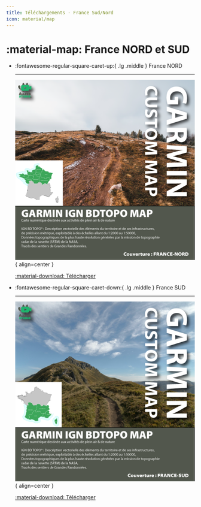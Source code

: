 ```yaml
---
title: Téléchargements - France Sud/Nord
icon: material/map
---
```


# :material-map: France NORD et SUD

<div class="grid cards" markdown>

-   :fontawesome-regular-square-caret-up:{ .lg .middle } France NORD

    ---

    ![GARMIN IGN BDTOPO FRANCE Nord](../../assets/images/downloads/france/GARMIN_IGN_BDTOPO_FRANCE_NORD.png){ align=center }

    [:material-download: Télécharger](https://nextcloud.allfabox.fr/s/nM7DxokCRqjPMdZ)

-   :fontawesome-regular-square-caret-down:{ .lg .middle } France SUD

    ---

    ![GARMIN IGN BDTOPO FRANCE Sud](../../assets/images/downloads/france/GARMIN_IGN_BDTOPO_FRANCE_SUD.png){ align=center }

    [:material-download: Télécharger](https://nextcloud.allfabox.fr/s/ZzHAMNjfkL8Dbkg)

</div>